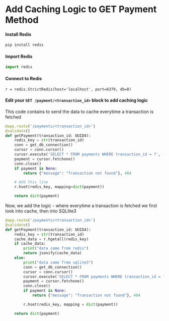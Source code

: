 # Add Caching Logic to GET Payment Method

#### Install Redis
```bash
pip install redis
```

#### Import Redis
```python
import redis
```

#### Connect to Redis
```redis
r = redis.StrictRedis(host='localhost', port=6379, db=0)
```

#### Edit your `GET /payment/<transaction_id>` block to add caching logic
This code contains to send the data to cache everytime a transaction is fetched
```python
@app.route('/payments/<transaction_id>')
@validate()
def getPayment(transaction_id: UUID4):
	redis_key = str(transaction_id)
	conn = get_db_connection()
	cursor = conn.cursor()
	cursor.execute('SELECT * FROM payments WHERE transaction_id = ?', (str(transaction_id),))
	payment = cursor.fetchone()
	conn.close()
	if payment is None:
		return {"message": "Transaction not found"}, 404

  	# Add this line
	r.hset(redis_key, mapping=dict(payment))

	return dict(payment)
```



Now, we add the logic - where everytime a transaction is fetched we first look into cache, then into SQLlite3
```python
@app.route('/payments/<transaction_id>')
@validate()
def getPayment(transaction_id: UUID4):
	redis_key = str(transaction_id)
	cache_data = r.hgetall(redis_key)
	if cache_data:
		print("data came from redis")
		return jsonify(cache_data)
	else:
		print("data came from sqlite3")
		conn = get_db_connection()
		cursor = conn.cursor()
		cursor.execute('SELECT * FROM payments WHERE transaction_id = ?', (str(transaction_id),))
		payment = cursor.fetchone()
		conn.close()
		if payment is None:
			return {"message": "Transaction not found"}, 404

		r.hset(redis_key, mapping = dict(payment))

	return dict(payment)
```
